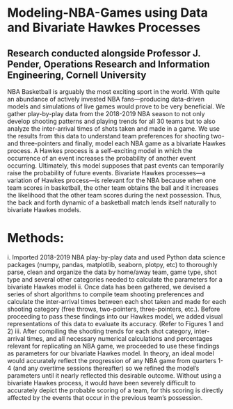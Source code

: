 # Modeling-NBA-Games using Data and Bivariate Hawkes Processes
## Research conducted alongside Professor J. Pender, Operations Research and Information Engineering, Cornell University
NBA Basketball is arguably the most exciting sport in the world. With quite an abundance of actively invested NBA fans—producing data-driven models and simulations of live games would prove to be very beneficial. We gather play-by-play data from the 2018-2019 NBA season to not only develop shooting patterns and playing trends for all 30 teams but to also analyze the inter-arrival times of shots taken and made in a game. We use the results from this data to understand team preferences for shooting two- and three-pointers and finally, model each NBA game as a bivariate Hawkes process. A Hawkes process is a self–exciting model in which the occurrence of an event increases the probability of another event occurring. Ultimately, this model supposes that past events can temporarily raise the probability of future events. Bivariate Hawkes processes—a variation of Hawkes process—is relevant for the NBA because when one team scores in basketball, the other team obtains the ball and it increases the likelihood that the other team scores during the next possession. Thus, the back and forth dynamic of a basketball match lends itself naturally to bivariate Hawkes models.

# Methods:
i. Imported 2018-2019 NBA play-by-play data and used Python data science packages (numpy, pandas, matplotlib, seaborn, plotpy, etc) to thoroughly parse, clean and organize the data by home/away team, game type, shot type and several other categories needed to calculate the parameters for a bivariate Hawkes model 
ii. Once data has been gathered, we devised a series of short algorithms to compile team shooting preferences and calculate the inter-arrival times between each shot taken and made for each shooting category (free throws, two-pointers, three-pointers, etc.). Before proceeding to pass these findings into our Hawkes model, we added visual representations of this data to evaluate its accuracy. (Refer to Figures 1 and 2)
iii. After compiling the shooting trends for each shot category, inter-arrival times, and all necessary numerical calculations and percentages relevant for replicating an NBA game, we proceeded to use these findings as parameters for our bivariate Hawkes model. In theory, an ideal model would accurately reflect the progression of any NBA game from quarters 1-4 (and any overtime sessions thereafter) so we refined the model’s parameters until it nearly reflected this desirable outcome. Without using a bivariate Hawkes process, it would have been severely difficult to accurately depict the probable scoring of a team, for this scoring is directly affected by the events that occur in the previous team’s possession.
